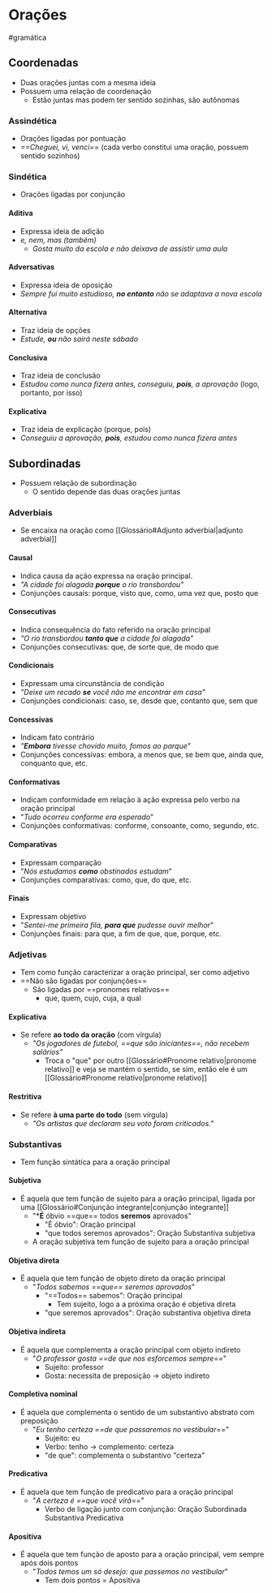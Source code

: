 # Orações
#gramática
## Coordenadas
- Duas orações juntas com a mesma ideia
- Possuem uma relação de coordenação
	- Estão juntas mas podem ter sentido sozinhas, são autônomas
### Assindética
- Orações ligadas por pontuação
- *==Cheguei, vi, venci==* (cada verbo constitui uma oração, possuem sentido sozinhos)
### Sindética
- Orações ligadas por conjunção
#### Aditiva
- Expressa ideia de adição
- *e, nem, mas (também)*
	- *Gosta muito da escola e não deixava de assistir uma aula*
#### Adversativas
- Expressa ideia de oposição
- *Sempre fui muito estudioso, **no entanto** não se adaptava a nova escola*
#### Alternativa
- Traz ideia de opções
- *Estude, **ou** não sairá neste sábado*
#### Conclusiva
- Traz ideia de conclusão
- *Estudou como nunca fizera antes, conseguiu, **pois**, a aprovação* (logo, portanto, por isso)
#### Explicativa
- Traz ideia de explicação (porque, pois)
- *Conseguiu a aprovação, **pois**, estudou como nunca fizera antes*
## Subordinadas
- Possuem relação de subordinação
	- O sentido depende das duas orações juntas
### Adverbiais
- Se encaixa na oração como [[Glossário#Adjunto adverbial|adjunto adverbial]]
#### Causal
- Indica causa da ação expressa na oração principal.
- *"A cidade foi alagada **porque** o rio transbordou"*
- Conjunções causais: porque, visto que, como, uma vez que, posto que
#### Consecutivas
- Indica consequência do fato referido na oração principal
- *"O rio transbordou **tanto que** a cidade foi alagada"*
- Conjunções consecutivas: que, de sorte que, de modo que
#### Condicionais
- Expressam uma circunstância de condição
- *"Deixe um recado **se** você não me encontrar em casa"*
- Conjunções condicionais: caso, se, desde que, contanto que, sem que
#### Concessivas
- Indicam fato contrário
- *"**Embora** tivesse chovido muito, fomos ao parque"*
- Conjunções concessivas: embora, a menos que, se bem que, ainda que, conquanto que, etc.
#### Conformativas
- Indicam conformidade em relação à ação expressa pelo verbo na oração principal
- "*Tudo ocorreu conforme era esperado*"
- Conjunções conformativas: conforme, consoante, como, segundo, etc.
#### Comparativas
- Expressam comparação
- "*Nós estudamos **como** obstinados estudam*"
- Conjunções comparativas: como, que, do que, etc.
#### Finais
- Expressam objetivo
- "*Sentei-me primeira fila, **para que** pudesse ouvir melhor*"
- Conjunções finais: para que, a fim de que, que, porque, etc.
### Adjetivas
- Tem como função caracterizar a oração principal, ser como adjetivo
- ==Não são ligadas por conjunções==
	- São ligadas por ==pronomes relativos==
		- que, quem, cujo, cuja, a qual
#### Explicativa
- Se refere **ao todo da oração** (com vírgula)
	- *"Os jogadores de futebol, ==que são iniciantes==, não recebem salários"*
		- Troca o "que" por outro [[Glossário#Pronome relativo|pronome relativo]] e veja se mantém o sentido, se sim, então ele é um [[Glossário#Pronome relativo|pronome relativo]]
#### Restritiva
- Se refere **à uma parte do todo** (sem vírgula)
	- *"Os artistas que declaram seu voto foram criticados."*
### Substantivas
- Tem função sintática para a oração principal
#### Subjetiva
- É aquela que tem função de sujeito para a oração principal, ligada por uma [[Glossário#Conjunção integrante|conjunção integrante]]
	- "***É** óbvio ==que== todos **seremos** aprovados"
		- "É óbvio": Oração principal
		- "que todos seremos aprovados": Oração Substantiva subjetiva
	- A oração subjetiva tem função de sujeito para a oração principal
#### Objetiva direta
- É aquela que tem função de objeto direto da oração principal
	- "*Todos sabemos ==que== seremos aprovados*"
		- "==Todos== sabemos": Oração principal
			- Tem sujeito, logo a a próxima oração é objetiva direta
		- "que seremos aprovados": Oração substantiva objetiva direta
#### Objetiva indireta
- É aquela que complementa a oração principal com objeto indireto 
	- "*O professor gosta ==de que nos esforcemos sempre==*"
		- Sujeito: professor
		- Gosta: necessita de preposição -> objeto indireto
#### Completiva nominal
- É aquela que complementa o sentido de um substantivo abstrato com preposição
	- "*Eu tenho certeza ==de que passaremos no vestibular==*"
		- Sujeito: eu
		- Verbo: tenho -> complemento: certeza
		- "de que": complementa o substantivo "certeza"
#### Predicativa
- É aquela que tem função de predicativo para a oração principal
	- "*A certeza é ==que você virá==*"
		- Verbo de ligação junto com conjunção: Oração Subordinada Substantiva Predicativa
#### Apositiva
- É aquela que tem função de aposto para a oração principal, vem sempre após dois pontos
	- "*Todos temos um só desejo: que passemos no vestibular*"
		- Tem dois pontos = Apositiva